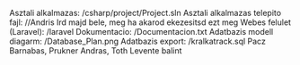 Asztali alkalmazas: /csharp/project/Project.sln
Asztali alkalmazas telepito fajl: //Andris Ird majd bele, meg ha akarod ekezesitsd ezt meg 
Webes felulet (Laravel): /laravel
Dokumentacio: /Documentacion.txt
Adatbazis modell diagarm: /Database_Plan.png
Adatbazis export: /kralkatrack.sql
Pacz Barnabas, Prukner Andras, Toth Levente balint
